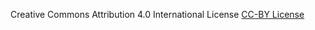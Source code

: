 Creative Commons Attribution 4.0 International License
[CC-BY License](https://creativecommons.org/licenses/by/4.0/legalcode)